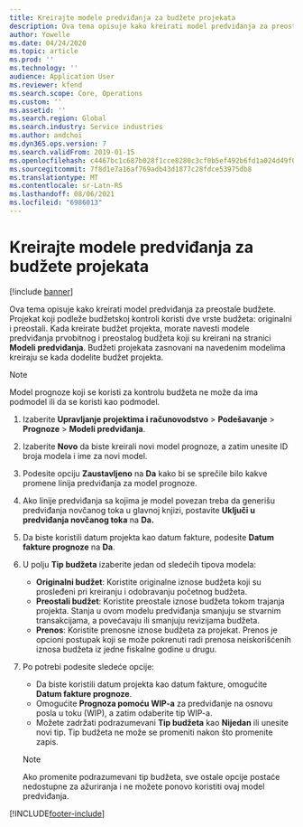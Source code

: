 ```yaml
---
title: Kreirajte modele predviđanja za budžete projekata
description: Ova tema opisuje kako kreirati model predviđanja za preostale budžete.
author: Yowelle
ms.date: 04/24/2020
ms.topic: article
ms.prod: ''
ms.technology: ''
audience: Application User
ms.reviewer: kfend
ms.search.scope: Core, Operations
ms.custom: ''
ms.assetid: ''
ms.search.region: Global
ms.search.industry: Service industries
ms.author: andchoi
ms.dyn365.ops.version: 7
ms.search.validFrom: 2019-01-15
ms.openlocfilehash: c4467bc1c687b028f1cce8280c3cf0b5ef492b6fd1a024d49f001ce5ff8a34cb
ms.sourcegitcommit: 7f8d1e7a16af769adb43d1877c28fdce53975db8
ms.translationtype: MT
ms.contentlocale: sr-Latn-RS
ms.lasthandoff: 08/06/2021
ms.locfileid: "6986013"
---
```

# <a name="create-forecast-models-for-project-budgets"></a>Kreirajte modele predviđanja za budžete projekata 

[!include [banner](../includes/banner.md)]

Ova tema opisuje kako kreirati model predviđanja za preostale budžete. Projekat koji podleže budžetskoj kontroli koristi dve vrste budžeta: originalni i preostali. Kada kreirate budžet projekta, morate navesti modele predviđanja prvobitnog i preostalog budžeta koji su kreirani na stranici **Modeli predviđanja**. Budžeti projekata zasnovani na navedenim modelima kreiraju se kada dodelite budžet projekta.

> [!NOTE]
> Model prognoze koji se koristi za kontrolu budžeta ne može da ima podmodel ili da se koristi kao podmodel.

1. Izaberite **Upravljanje projektima i računovodstvo** > **Podešavanje** > **Prognoze**  > **Modeli predviđanja**.
2. Izaberite **Novo** da biste kreirali novi model prognoze, a zatim unesite ID broja modela i ime za novi model. 
3. Podesite opciju **Zaustavljeno** na **Da** kako bi se sprečile bilo kakve promene linija predviđanja za model prognoze. 
4. Ako linije predviđanja sa kojima je model povezan treba da generišu predviđanja novčanog toka u glavnoj knjizi, postavite **Uključi u predviđanja novčanog toka** na **Da.** 
5. Da biste koristili datum projekta kao datum fakture, podesite **Datum fakture prognoze** na **Da**. 
6. U polju **Tip budžeta** izaberite jedan od sledećih tipova modela:

   - **Originalni budžet**: Koristite originalne iznose budžeta koji su prosleđeni pri kreiranju i odobravanju početnog budžeta.
   - **Preostali budžet**: Koristite preostale iznose budžeta tokom trajanja projekta. Stanja u ovom modelu predviđanja smanjuju se stvarnim transakcijama, a povećavaju ili smanjuju revizijama budžeta.
   - **Prenos**: Koristite prenosne iznose budžeta za projekat. Prenos je opcioni postupak koji se može pokrenuti radi prenosa neiskorišćenih iznosa budžeta iz jedne fiskalne godine u drugu.

7. Po potrebi podesite sledeće opcije:

   - Da biste koristili datum projekta kao datum fakture, omogućite **Datum fakture prognoze**.
   - Omogućite **Prognoza pomoću WIP-a** za predviđanje na osnovu posla u toku (WIP), a zatim odaberite tip WIP-a. 
   - Možete zadržati podrazumevani **Tip budžeta** kao **Nijedan** ili unesite novi tip. Tip budžeta ne može se promeniti nakon što promenite zapis.     
    > [!NOTE]
    > Ako promenite podrazumevani tip budžeta, sve ostale opcije postaće nedostupne za ažuriranja i ne možete ponovo koristiti ovaj model predviđanja. 
   


 



[!INCLUDE[footer-include](../includes/footer-banner.md)]